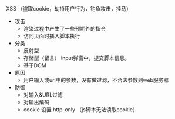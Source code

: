 XSS （盗取cookie，劫持用户行为，钓鱼攻击，挂马）

- 攻击
    - 渲染过程中产生了一些预期外的指令
    - 访问页面时插入脚本执行
- 分类
    - 反射型 <script>alert('aa')</script>
    - 存储型（留言） input弹窗中，提交脚本信息。
    - 基于DOM
- 原因
    - 用户输入或url中的参数，没有做过滤，不合法参数到web服务器
- 防御
    - 对输入&URL过滤
    - 对输出编码
    - cookie 设置 http-only （js脚本无法读取cookie）
